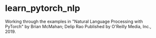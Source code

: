 # learn_pytorch_nlp
Working through the examples in "Natural Language Processing with PyTorch" by Brian McMahan; Delip Rao Published by O'Reilly Media, Inc., 2019.

